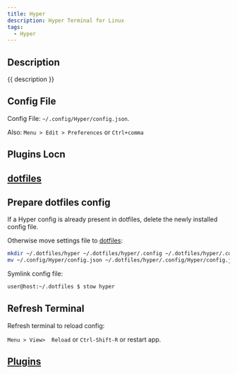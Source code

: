 ```yaml
---
title: Hyper
description: Hyper Terminal for Linux
tags: 
  - Hyper
---
```


## Description

{{ description }}

## Config File

Config File: `~/.config/Hyper/config.json`.  

Also: `Menu > Edit > Preferences` or `Ctrl+comma`

## Plugins Locn

## [dotfiles](../../../dev/projects.md#dotfiles-project)

## Prepare dotfiles config

If a Hyper config is already present in dotfiles, delete the newly installed config file.

Otherwise move settings file to [dotfiles](../../../dev/projects.md#dotfiles-project):

```bash
mkdir ~/.dotfiles/hyper ~/.dotfiles/hyper/.config ~/.dotfiles/hyper/.config/Hyper
mv ~/.config/Hyper/config.json ~/.dotfiles/hyper/.config/Hyper/config.json
```

Symlink config file:

```bash
user@host:~/.dotfiles $ stow hyper
```

## Refresh Terminal

Refresh terminal to reload config:

 `Menu > View>  Reload` or `Ctrl-Shift-R` or restart app.

## [Plugins](plugins.md)

